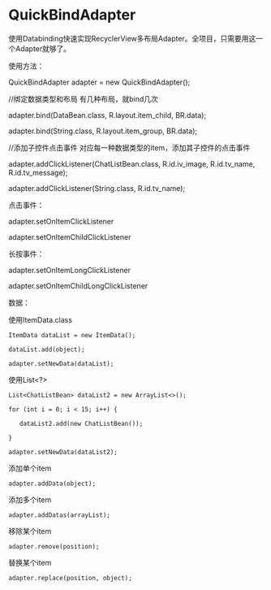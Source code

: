 # QuickBindAdapter

使用Databinding快速实现RecyclerView多布局Adapter。全项目，只需要用这一个Adapter就够了。


使用方法：


QuickBindAdapter adapter = new QuickBindAdapter();

//绑定数据类型和布局  有几种布局，就bind几次

adapter.bind(DataBean.class, R.layout.item_child, BR.data);

adapter.bind(String.class, R.layout.item_group, BR.data);

//添加子控件点击事件  对应每一种数据类型的item，添加其子控件的点击事件

adapter.addClickListener(ChatListBean.class, R.id.iv_image, R.id.tv_name, R.id.tv_message);

adapter.addClickListener(String.class, R.id.tv_name);


点击事件：

adapter.setOnItemClickListener

adapter.setOnItemChildClickListener


长按事件：

adapter.setOnItemLongClickListener

adapter.setOnItemChildLongClickListener


数据：

使用ItemData.class

    ItemData dataList = new ItemData();
    
    dataList.add(object);
    
    adapter.setNewData(dataList);
    
使用List<?>

    List<ChatListBean> dataList2 = new ArrayList<>();
  
    for (int i = 0; i < 15; i++) {
                                                     
       dataList2.add(new ChatListBean());                         
                                                     
    }
                                                     
    adapter.setNewData(dataList2);
                                                     
添加单个item
                                                     
    adapter.addData(object);
                                                     
添加多个item
                                                     
    adapter.addDatas(arrayList);
                                                     
移除某个item
                                                     
    adapter.remove(position);
    
替换某个item

    adapter.replace(position, object);
  
